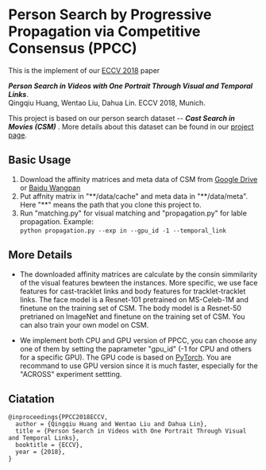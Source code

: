 # Person Search by Progressive Propagation via Competitive Consensus (PPCC)
This is the implement of our [ECCV 2018](https://eccv2018.org/) paper

***Person Search in Videos with One Portrait Through Visual and Temporal Links***.  
Qingqiu Huang, Wentao Liu, Dahua Lin.  ECCV 2018, Munich.

This project is based on our person search dataset -- ***Cast Search in Movies (CSM)*** .
More details about this dataset can be found in our [project page]().

## Basic Usage

1. Download the affinity matrices and meta data of CSM from [Google Drive]() or [Baidu Wangpan]()
2. Put affnity matrix in "\*\*/data/cache" and meta data in "\*\*/data/meta".
Here "**" means the path that you clone this project to.
3. Run "matching.py" for visual matching and "propagation.py" for lable propagation. Example:  
`python propagation.py --exp in --gpu_id -1 --temporal_link`

## More Details

* The downloaded affinity matrices are calculate by the consin simmilarity of the visual features bewteen the instances.
More specific, we use face features for cast-tracklet links and body features for tracklet-tracklet links.
The face model is a Resnet-101 pretrained on MS-Celeb-1M and finetune on the training set of CSM.
The body model is a Resnet-50 pretrianed on ImageNet and finetune on the training set of CSM.
You can also train your own model on CSM.

* We implement both CPU and GPU version of PPCC,
you can choose any one of them by setting the paprameter "gpu_id" (-1 for CPU and others for a specific GPU).
The GPU code is based on [PyTorch](https://pytorch.org/).
You are recommand to use GPU version since it is much faster, especially for the "ACROSS" experiment settting.

## Ciatation
```
@inproceedings{PPCC2018ECCV,
  author = {Qingqiu Huang and Wentao Liu and Dahua Lin},
  title = {Person Search in Videos with One Portrait Through Visual and Temporal Links},
  booktitle = {ECCV},
  year = {2018},
}
```
